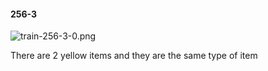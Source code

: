#### 256-3
![train-256-3-0.png](https://github.com/lil-lab/nlvr/raw/master/nlvr/train/images/38/train-256-3-0.png "train-256-3-0.png")

There are 2 yellow items and they are the same type of item